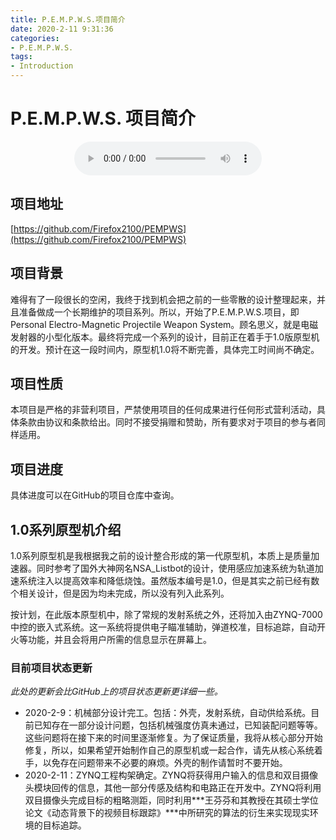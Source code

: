 ```yaml
---
title: P.E.M.P.W.S.项目简介
date: 2020-2-11 9:31:36
categories:
- P.E.M.P.W.S.
tags:
- Introduction
---
```



# P.E.M.P.W.S. 项目简介

<audio src="{{site.baseurl}}/assets/musics/Mike-Oldfield-Nuclear.mp3" style="max-height :100%; max-width: 100%; display: block; margin-left: auto; margin-right: auto;" controls="controls" autoplay="autoplay" loop="loop" preload="meta">Your browser does not support the audio tag.</audio>

## 项目地址

[https://github.com/Firefox2100/PEMPWS](https://github.com/Firefox2100/PEMPWS)

## 项目背景

难得有了一段很长的空闲，我终于找到机会把之前的一些零散的设计整理起来，并且准备做成一个长期维护的项目系列。所以，开始了P.E.M.P.W.S.项目，即Personal Electro-Magnetic Projectile Weapon System。顾名思义，就是电磁发射器的小型化版本。最终将完成一个系列的设计，目前正在着手于1.0版原型机的开发。预计在这一段时间内，原型机1.0将不断完善，具体完工时间尚不确定。

## 项目性质

本项目是严格的非营利项目，严禁使用项目的任何成果进行任何形式营利活动，具体条款由协议和条款给出。同时不接受捐赠和赞助，所有要求对于项目的参与者同样适用。

## 项目进度

具体进度可以在GitHub的项目仓库中查询。

## 1.0系列原型机介绍

1.0系列原型机是我根据我之前的设计整合形成的第一代原型机，本质上是质量加速器。同时参考了国外大神网名NSA_Listbot的设计，使用感应加速系统为轨道加速系统注入以提高效率和降低烧蚀。虽然版本编号是1.0，但是其实之前已经有数个相关设计，但是因为均未完成，所以没有列入此系列。

按计划，在此版本原型机中，除了常规的发射系统之外，还将加入由ZYNQ-7000中控的嵌入式系统。这一系统将提供电子瞄准辅助，弹道校准，目标追踪，自动开火等功能，并且会将用户所需的信息显示在屏幕上。

### 目前项目状态更新

*此处的更新会比GitHub上的项目状态更新更详细一些。*

 - 2020-2-9：机械部分设计完工。包括：外壳，发射系统，自动供给系统。目前已知存在一部分设计问题，包括机械强度仿真未通过，已知装配问题等等。这些问题将在接下来的时间里逐渐修复。为了保证质量，我将从核心部分开始修复，所以，如果希望开始制作自己的原型机或一起合作，请先从核心系统着手，以免存在问题带来不必要的麻烦。外壳的制作请暂时不要开始。
 - 2020-2-11：ZYNQ工程构架确定。ZYNQ将获得用户输入的信息和双目摄像头模块回传的信息，其他一部分传感及结构和电路正在开发中。ZYNQ将利用双目摄像头完成目标的粗略测距，同时利用***王芬芬和其教授在其硕士学位论文《动态背景下的视频目标跟踪》***中所研究的算法的衍生来实现现实环境的目标追踪。
